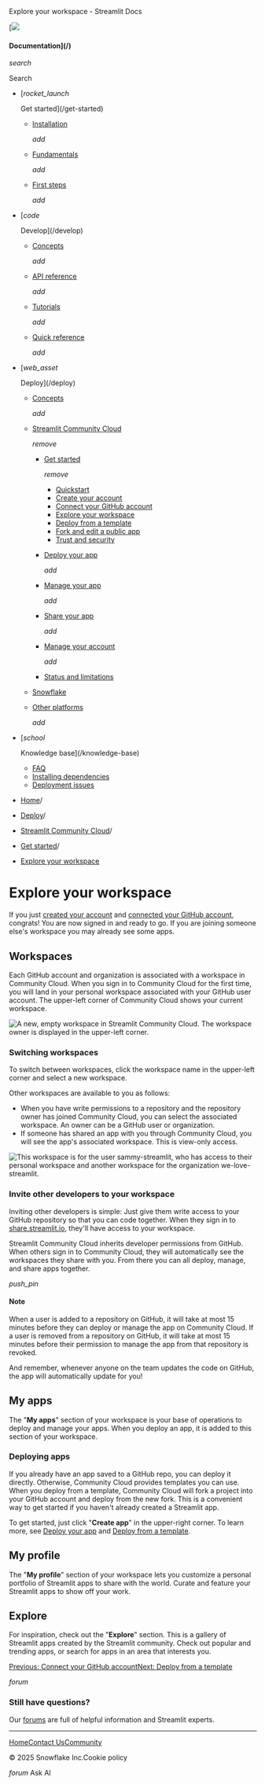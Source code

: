 ﻿Explore your workspace - Streamlit Docs

[![](/logo.svg)

#### Documentation](/)

*search*

Search

* [*rocket\_launch*

  Get started](/get-started)
  + [Installation](/get-started/installation)

    *add*
  + [Fundamentals](/get-started/fundamentals)

    *add*
  + [First steps](/get-started/tutorials)

    *add*
* [*code*

  Develop](/develop)
  + [Concepts](/develop/concepts)

    *add*
  + [API reference](/develop/api-reference)

    *add*
  + [Tutorials](/develop/tutorials)

    *add*
  + [Quick reference](/develop/quick-reference)

    *add*
* [*web\_asset*

  Deploy](/deploy)
  + [Concepts](/deploy/concepts)

    *add*
  + [Streamlit Community Cloud](/deploy/streamlit-community-cloud)

    *remove*

    - [Get started](/deploy/streamlit-community-cloud/get-started)

      *remove*

      * [Quickstart](/deploy/streamlit-community-cloud/get-started/quickstart)
      * [Create your account](/deploy/streamlit-community-cloud/get-started/create-your-account)
      * [Connect your GitHub account](/deploy/streamlit-community-cloud/get-started/connect-your-github-account)
      * [Explore your workspace](/deploy/streamlit-community-cloud/get-started/explore-your-workspace)
      * [Deploy from a template](/deploy/streamlit-community-cloud/get-started/deploy-from-a-template)
      * [Fork and edit a public app](/deploy/streamlit-community-cloud/get-started/fork-and-edit-a-public-app)
      * [Trust and security](/deploy/streamlit-community-cloud/get-started/trust-and-security)
    - [Deploy your app](/deploy/streamlit-community-cloud/deploy-your-app)

      *add*
    - [Manage your app](/deploy/streamlit-community-cloud/manage-your-app)

      *add*
    - [Share your app](/deploy/streamlit-community-cloud/share-your-app)

      *add*
    - [Manage your account](/deploy/streamlit-community-cloud/manage-your-account)

      *add*
    - [Status and limitations](/deploy/streamlit-community-cloud/status)
  + [Snowflake](/deploy/snowflake)
  + [Other platforms](/deploy/tutorials)

    *add*
* [*school*

  Knowledge base](/knowledge-base)
  + [FAQ](/knowledge-base/using-streamlit)
  + [Installing dependencies](/knowledge-base/dependencies)
  + [Deployment issues](/knowledge-base/deploy)

* [Home](/)/
* [Deploy](/deploy)/
* [Streamlit Community Cloud](/deploy/streamlit-community-cloud)/
* [Get started](/deploy/streamlit-community-cloud/get-started)/
* [Explore your workspace](/deploy/streamlit-community-cloud/get-started/explore-your-workspace)

Explore your workspace
======================

If you just [created your account](/deploy/streamlit-community-cloud/get-started/create-your-account) and [connected your GitHub account](/deploy/streamlit-community-cloud/get-started/connect-your-github-account), congrats! You are now signed in and ready to go. If you are joining someone else's workspace you may already see some apps.

Workspaces
----------

Each GitHub account and organization is associated with a workspace in Community Cloud. When you sign in to Community Cloud for the first time, you will land in your personal workspace associated with your GitHub user account. The upper-left corner of Community Cloud shows your current workspace.

![A new, empty workspace in Streamlit Community Cloud. The workspace owner is displayed in the upper-left corner.](/images/streamlit-community-cloud/workspace-empty-SM.png)

### Switching workspaces

To switch between workspaces, click the workspace name in the upper-left corner and select a new workspace.

Other workspaces are available to you as follows:

* When you have write permissions to a repository and the repository owner has joined Community Cloud, you can select the associated workspace. An owner can be a GitHub user or organization.
* If someone has shared an app with you through Community Cloud, you will see the app's associated workspace. This is view-only access.

![This workspace is for the user sammy-streamlit, who has access to their personal workspace and another workspace for the organization we-love-streamlit.](/images/streamlit-community-cloud/workspace-empty-switch.png)

### Invite other developers to your workspace

Inviting other developers is simple: Just give them write access to your GitHub repository so that you can code together. When they sign in to [share.streamlit.io](https://share.streamlit.io), they'll have access to your workspace.

Streamlit Community Cloud inherits developer permissions from GitHub. When others sign in to Community Cloud, they will automatically see the workspaces they share with you. From there you can all deploy, manage, and share apps together.

*push\_pin*

#### Note

When a user is added to a repository on GitHub, it will take at most 15 minutes before they can deploy or manage the app on Community Cloud. If a user is removed from a repository on GitHub, it will take at most 15 minutes before their permission to manage the app from that repository is revoked.

And remember, whenever anyone on the team updates the code on GitHub, the app will automatically update for you!

My apps
-------

The "**My apps**" section of your workspace is your base of operations to deploy and manage your apps. When you deploy an app, it is added to this section of your workspace.

### Deploying apps

If you already have an app saved to a GitHub repo, you can deploy it directly. Otherwise, Community Cloud provides templates you can use. When you deploy from a template, Community Cloud will fork a project into your GitHub account and deploy from the new fork. This is a convenient way to get started if you haven't already created a Streamlit app.

To get started, just click "**Create app**" in the upper-right corner. To learn more, see [Deploy your app](/deploy/streamlit-community-cloud/deploy-your-app) and [Deploy from a template](/deploy/streamlit-community-cloud/get-started/deploy-from-a-template).

My profile
----------

The "**My profile**" section of your workspace lets you customize a personal portfolio of Streamlit apps to share with the world. Curate and feature your Streamlit apps to show off your work.

Explore
-------

For inspiration, check out the "**Explore**" section. This is a gallery of Streamlit apps created by the Streamlit community. Check out popular and trending apps, or search for apps in an area that interests you.

[Previous: Connect your GitHub account](/deploy/streamlit-community-cloud/get-started/connect-your-github-account)[Next: Deploy from a template](/deploy/streamlit-community-cloud/get-started/deploy-from-a-template)

*forum*

### Still have questions?

Our [forums](https://discuss.streamlit.io) are full of helpful information and Streamlit experts.

---

[Home](/)[Contact Us](mailto:hello@streamlit.io?subject=Contact%20from%20documentation%20)[Community](https://discuss.streamlit.io)

© 2025 Snowflake Inc.Cookie policy

*forum* Ask AI
